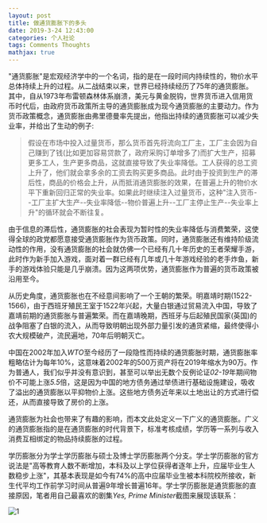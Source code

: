 ```yaml
---
layout: post
title: 做通货膨胀下的多头
date: 2019-3-24 12:43:00
categories: 个人社论
tags: Comments Thoughts
mathjax: true
---
```


"通货膨胀"是宏观经济学中的一个名词，指的是在一段时间内持续性的，物价水平总体持续上升的过程。从二战结束以来，世界已经持续经历了75年的通货膨胀。其中，自从1973年布雷顿森林体系崩溃，美元与黄金脱钩，世界货币进入信用货币时代后，由政府货币政策所主导的通货膨胀成为现今通货膨胀的主要动力。作为货币政策概念，通货膨胀由弗里德曼率先提出，他指出持续的通货膨胀可以减少失业率，并给出了生动的例子:

>假设在市场中投入过量货币，那么货币首先将流向工厂主，工厂主会因为自己赚到了钱(比如更加容易贷款了，政府采购订单增多了)而扩大生产，招募更多工人，生产更多商品，这就直接导致了失业率降低。工人获得的总工资上升了，他们就会拿多余的工资去购买更多商品。此时由于投资到生产的滞后性，商品的价格会上升，从而抵消通货膨胀的效果，在普遍上升的物价水平下重新回归正常的失业率。如果此时继续注入过量货币，这种"注入货币--工厂主扩大生产--失业率降低--物价普遍上升--工厂主停止生产--失业率上升"的循环就会不断往复。

由于信息的滞后性，通货膨胀的社会表现为暂时性的失业率降低与消费繁荣，这使得全球的政党都愿意接受通货膨胀作为货币政策。同时，通货膨胀还有维持阶级流动性的作用，没有通货膨胀的社会就仿佛一个已经有几十年历史的王者荣耀手游，此时作为新手加入游戏，面对着一群已经有几年或几十年游戏经验的老手炸鱼，新手的游戏体验只能是几乎崩溃。因为这两项优势，通货膨胀作为普遍的货币政策被沿用至今。

从历史角度，通货膨胀也在不经意间影响了一个王朝的繁荣。明嘉靖时期(1522-1566)，由于西班牙殖民王室于1522年兴起，大量白银通过贸易流入中国，导致了嘉靖前期的通货膨胀与普遍繁荣。而在嘉靖晚期，西班牙与后起殖民国家(英国)的战争阻塞了白银的流入，从而导致明朝出现外部力量引发的通货紧缩，最终使得小农大规模破产，流民遍地，70年后明朝灭亡。

中国在2002年加入*WTO*至今经历了一段隐性而持续的通货膨胀时期，通货膨胀率粗略估计为每年$10\%$，这意味着2002年的500万资产将在2019年缩水为90万。作为普通人，我们似乎并没有意识到，甚至可以举出无数个反例论证*02-19*年期间物价不可能上涨*5.5*倍，这是因为中国的地方债务通过举债进行基础设施建设，吸收了溢出的通货膨胀以平抑物价上涨。这些地方债务近年来以土地出让的方式进行偿还，从而直接导致了房价的上涨。

通货膨胀为社会也带来了有趣的影响，而本文此处定义一下广义的通货膨胀。广义的通货膨胀指的是在通货膨胀的时代背景下，标准考核成绩，学历等一系列与收入消费互相绑定的物品持续膨胀的过程。

学历膨胀分为学士学历膨胀与硕士及博士学历膨胀两个分支。学士学历膨胀的官方说法是"高等教育人数不断增加，本科及以上学位获得者逐年上升，应届毕业生人数稳步上涨"，其基本表现是如今有$74\%$的高中应届毕业生被本科院校所接收，新生代平均工作前学习时间从普遍9年增长普遍16年。学士学历膨胀是通货膨胀的直接原因，笔者用自己最喜欢的剧集*Yes, Prime Minister*截图来展现该联系：

![1](/images/inflation/1)